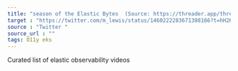 ```yaml
---
title: "season of the Elastic Bytes  (Source: https://threader.app/thread/1460311829557694472)"
target : "https://twitter.com/m_lewis/status/1460222283671388166?t=hH2K96lFAFFN90ZIFgCDhw&s=19"
source : "Twitter "
source_url : ""
tags: O11y eks
---
```


Curated list of elastic observability videos
